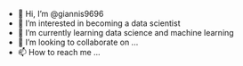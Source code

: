 - 👋 Hi, I’m @giannis9696
- 👀 I’m interested in becoming a data scientist
- 🌱 I’m currently learning data science and machine learning
- 💞️ I’m looking to collaborate on ...
- 📫 How to reach me ...

<!---
giannis9696/giannis9696 is a ✨ special ✨ repository because its `README.md` (this file) appears on your GitHub profile.
You can click the Preview link to take a look at your changes.
--->
